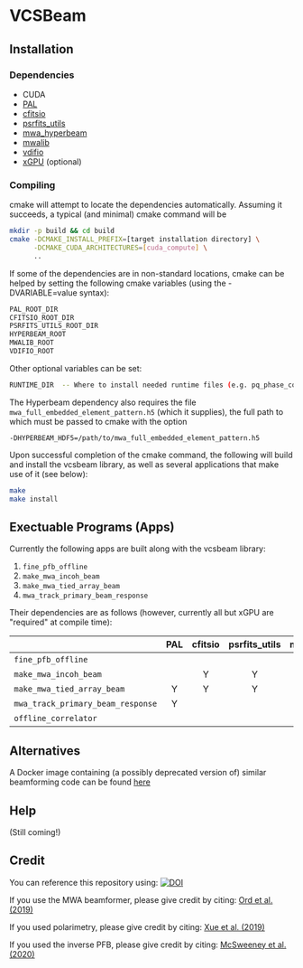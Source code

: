 VCSBeam
======

Installation
------

### Dependencies

 - CUDA
 - [PAL](https://github.com/Starlink/pal)
 - [cfitsio](https://heasarc.gsfc.nasa.gov/fitsio/)
 - [psrfits\_utils](https://github.com/demorest/psrfits_utils)
 - [mwa\_hyperbeam](https://github.com/mwatelescope/mwa_hyperbeam)
 - [mwalib](https://github.com/MWATelescope/mwalib)
 - [vdifio](https://github.com/demorest/vdifio)
 - [xGPU](https://github.com/GPU-correlators/xGPU) (optional)

### Compiling

cmake will attempt to locate the dependencies automatically. Assuming it succeeds, a typical (and minimal) cmake command will be

```bash
mkdir -p build && cd build
cmake -DCMAKE_INSTALL_PREFIX=[target installation directory] \
      -DCMAKE_CUDA_ARCHITECTURES=[cuda_compute] \
      ..
```

If some of the dependencies are in non-standard locations, cmake can be helped by setting the following cmake variables (using the -DVARIABLE=value syntax):
```bash
PAL_ROOT_DIR
CFITSIO_ROOT_DIR
PSRFITS_UTILS_ROOT_DIR
HYPERBEAM_ROOT
MWALIB_ROOT
VDIFIO_ROOT
```

Other optional variables can be set:
```bash
RUNTIME_DIR  -- Where to install needed runtime files (e.g. pq_phase_correction.txt)
```

The Hyperbeam dependency also requires the file `mwa_full_embedded_element_pattern.h5` (which it supplies), the full path to which must be passed to cmake with the option
```
-DHYPERBEAM_HDF5=/path/to/mwa_full_embedded_element_pattern.h5
```

Upon successful completion of the cmake command, the following will build and install the vcsbeam library, as well as several applications that make use of it (see below):
```bash
make
make install
```

Exectuable Programs (Apps)
------
Currently the following apps are built along with the vcsbeam library:
1. `fine_pfb_offline`
2. `make_mwa_incoh_beam`
3. `make_mwa_tied_array_beam`
4. `mwa_track_primary_beam_response`

Their dependencies are as follows (however, currently all but xGPU are "required" at compile time):

|                                   | PAL | cfitsio | psrfits\_utils | mwa\_hyperbeam | mwalib | vdifio | xGPU |
|-----------------------------------|:---:|:-------:|:--------------:|:--------------:|:------:|:------:|:----:|
| `fine_pfb_offline`                |     |         |                |                |    Y   |        |      |
| `make_mwa_incoh_beam`             |     |    Y    |        Y       |                |    Y   |        |      |
| `make_mwa_tied_array_beam`        |  Y  |    Y    |        Y       |        Y       |    Y   |    Y   |      |
| `mwa_track_primary_beam_response` |  Y  |         |                |        Y       |    Y   |        |      |
| `offline_correlator`              |     |         |                |                |        |        |   Y  |

Alternatives
------
A Docker image containing (a possibly deprecated version of) similar beamforming code can be found [here](https://cloud.docker.com/u/cirapulsarsandtransients/repository/docker/cirapulsarsandtransients/vcstools)

Help
------
(Still coming!)

Credit
------
You can reference this repository using: 
[![DOI](https://zenodo.org/badge/DOI/10.5281/zenodo.3762792.svg)](https://doi.org/10.5281/zenodo.3762792)

If you use the MWA beamformer, please give credit by citing:
[Ord et al. (2019)](https://ui.adsabs.harvard.edu/abs/2019PASA...36...30O/abstract)

If you used polarimetry, please give credit by citing: 
[Xue et al. (2019)](https://ui.adsabs.harvard.edu/abs/2019PASA...36...25X/abstract)

If you used the inverse PFB, please give credit by citing:
[McSweeney et al. (2020)](http://dx.doi.org/10.1017/pasa.2020.24)
